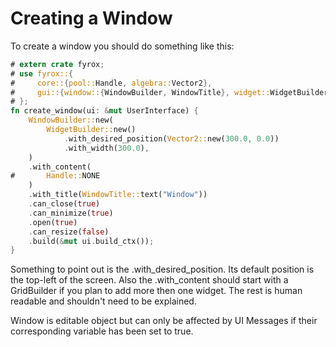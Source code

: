 # Creating a Window

To create a window you should do something like this:

```rust
# extern crate fyrox;
# use fyrox::{
#     core::{pool::Handle, algebra::Vector2},
#     gui::{window::{WindowBuilder, WindowTitle}, widget::WidgetBuilder, UiNode, UserInterface},
# };
fn create_window(ui: &mut UserInterface) {
    WindowBuilder::new(
        WidgetBuilder::new()
            .with_desired_position(Vector2::new(300.0, 0.0))
            .with_width(300.0),
    )
    .with_content(
#       Handle::NONE
    )
    .with_title(WindowTitle::text("Window"))
    .can_close(true)
    .can_minimize(true)
    .open(true)
    .can_resize(false)
    .build(&mut ui.build_ctx());
}
```

Something to point out is the .with_desired_position. Its default 
position is the top-left of the screen. Also the .with_content should 
start with a GridBuilder if you plan to add more then one widget. The
rest is human readable and shouldn't need to be explained.

Window is editable object but can only be affected by UI Messages if
their corresponding variable has been set to true.

